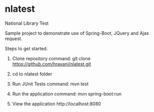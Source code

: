 # nlatest
National Library Test

Sample project to demonstrate use of Spring-Boot, JQuery and Ajax request.

Steps to get started.

1) Clone repository
command: git clone https://github.com/hravani/nlatest.git

2) cd to nlatest folder

3) Run JUnit Tests
command: mvn test

4) Run the application
command: mvn spring-boot:run

5) View the application
http://localhost:8080

